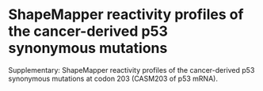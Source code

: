 # ShapeMapper reactivity profiles of the cancer-derived p53 synonymous mutations
Supplementary: ShapeMapper reactivity profiles of the cancer-derived p53 synonymous mutations at codon 203 (CASM203 of p53 mRNA).
